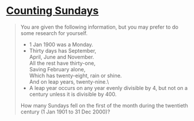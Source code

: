 # [Counting Sundays](https://projecteuler.net/problem=19)

> You are given the following information, but you may prefer to do some research for yourself.
> 
> - 1 Jan 1900 was a Monday.
> - Thirty days has September,\
>  April, June and November.\
>  All the rest have thirty-one,\
>  Saving February alone,\
>  Which has twenty-eight, rain or shine.\
>  And on leap years, twenty-nine.\
>  - A leap year occurs on any year evenly divisible by 4, but not on a 
> century unless it is divisible by 400.
> 
> How many Sundays fell on the first of the month during the twentieth century (1 Jan 1901 to 31 Dec 2000)?
